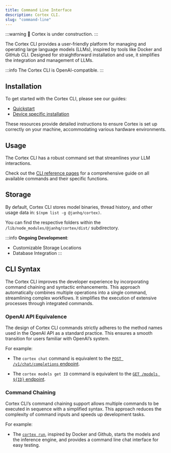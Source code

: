 ```yaml
---
title: Command Line Interface
description: Cortex CLI.
slug: "command-line"
---
```


:::warning
🚧 Cortex is under construction.
:::

The Cortex CLI provides a user-friendly platform for managing and operating large language models (LLMs), inspired by tools like Docker and GitHub CLI. Designed for straightforward installation and use, it simplifies the integration and management of LLMs.

:::info
The Cortex CLI is OpenAI-compatible.
:::

## Installation

To get started with the Cortex CLI, please see our guides:

- [Quickstart](/docs/quickstart)
- [Device specific installation](/docs/category/installation)

These resources provide detailed instructions to ensure Cortex is set up correctly on your machine, accommodating various hardware environments.

## Usage

The Cortex CLI has a robust command set that streamlines your LLM interactions.

Check out the [CLI reference pages](/docs/cli) for a comprehensive guide on all available commands and their specific functions.

## Storage

By default, Cortex CLI stores model binaries, thread history, and other usage data in:
`$(npm list -g @janhq/cortex)`.

You can find the respective folders within the `/lib/node_modules/@janhq/cortex/dist/` subdirectory.

:::info
**Ongoing Development**:

- Customizable Storage Locations
- Database Integration
  :::

## CLI Syntax

The Cortex CLI improves the developer experience by incorporating command chaining and syntactic enhancements.
This approach automatically combines multiple operations into a single command, streamlining complex workflows. It simplifies the execution of extensive processes through integrated commands.

### OpenAI API Equivalence

The design of Cortex CLI commands strictly adheres to the method names used in the OpenAI API as a standard practice. This ensures a smooth transition for users familiar with OpenAI’s system.

For example:

- The `cortex chat` command is equivalent to the [`POST /v1/chat/completions` endpoint](/docs/cli/chat).

- The `cortex models get ID` command is equivalent to the [`GET /models ${ID}` endpoint](/docs/cli/models).

### Command Chaining

Cortex CLI’s command chaining support allows multiple commands to be executed in sequence with a simplified syntax. This approach reduces the complexity of command inputs and speeds up development tasks.

For example:

- The [`cortex run`](/docs/cli/run), inspired by Docker and Github, starts the models and the inference engine, and provides a command line chat interface for easy testing.
